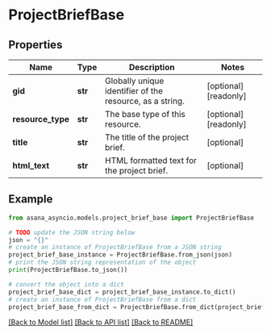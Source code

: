 # ProjectBriefBase


## Properties

Name | Type | Description | Notes
------------ | ------------- | ------------- | -------------
**gid** | **str** | Globally unique identifier of the resource, as a string. | [optional] [readonly] 
**resource_type** | **str** | The base type of this resource. | [optional] [readonly] 
**title** | **str** | The title of the project brief. | [optional] 
**html_text** | **str** | HTML formatted text for the project brief. | [optional] 

## Example

```python
from asana_asyncio.models.project_brief_base import ProjectBriefBase

# TODO update the JSON string below
json = "{}"
# create an instance of ProjectBriefBase from a JSON string
project_brief_base_instance = ProjectBriefBase.from_json(json)
# print the JSON string representation of the object
print(ProjectBriefBase.to_json())

# convert the object into a dict
project_brief_base_dict = project_brief_base_instance.to_dict()
# create an instance of ProjectBriefBase from a dict
project_brief_base_from_dict = ProjectBriefBase.from_dict(project_brief_base_dict)
```
[[Back to Model list]](../README.md#documentation-for-models) [[Back to API list]](../README.md#documentation-for-api-endpoints) [[Back to README]](../README.md)


